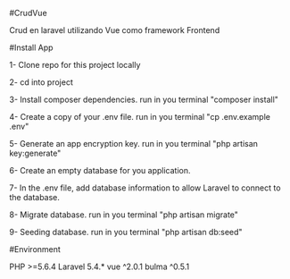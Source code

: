 #CrudVue

Crud en laravel utilizando Vue como framework Frontend

#Install App

1- Clone repo for this project locally

2- cd into project

3- Install composer dependencies. run in you terminal "composer install"

4- Create a copy of your .env file. run in you terminal "cp .env.example .env"

5- Generate an app encryption key. run in you terminal "php artisan key:generate"

6- Create an empty database for you application.

7- In the .env file, add database information to allow Laravel to connect to the database.

8- Migrate database. run in you terminal "php artisan migrate"

9- Seeding database. run in you terminal "php artisan db:seed"

#Environment

PHP >=5.6.4
Laravel 5.4.*
vue ^2.0.1
bulma ^0.5.1